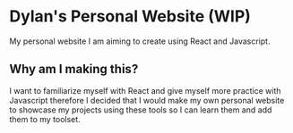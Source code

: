 # Dylan's Personal Website (WIP)
My personal website I am aiming to create using React and Javascript. 

## Why am I making this?
I want to familiarize myself with React and give myself more practice with Javascript therefore I decided that I would make my own personal website to showcase my projects using these tools so I can learn them and add them to my toolset.
